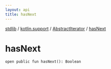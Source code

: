 ```yaml
---
layout: api
title: hasNext
---
```

[stdlib](../../index.html) / [kotlin.support](../index.html) / [AbstractIterator](index.html) / [hasNext](hasNext.html)

# hasNext

```
open public fun hasNext(): Boolean
```
